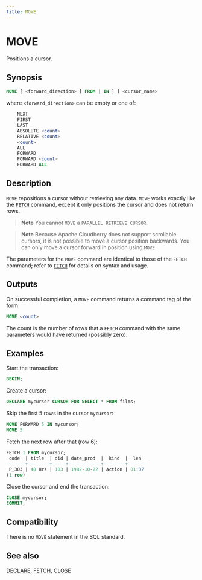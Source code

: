 ```yaml
---
title: MOVE
---
```


# MOVE

Positions a cursor.

## Synopsis

```sql
MOVE [ <forward_direction> [ FROM | IN ] ] <cursor_name>
```

where `<forward_direction>` can be empty or one of:

```sql
    NEXT
    FIRST
    LAST
    ABSOLUTE <count>
    RELATIVE <count>
    <count>
    ALL
    FORWARD
    FORWARD <count>
    FORWARD ALL
```

## Description

`MOVE` repositions a cursor without retrieving any data. `MOVE` works exactly like the [`FETCH`](/docs/sql-stmts/fetch.md) command, except it only positions the cursor and does not return rows.

> **Note** You cannot `MOVE` a `PARALLEL RETRIEVE CURSOR`.

> **Note** Because Apache Cloudberry does not support scrollable cursors, it is not possible to move a cursor position backwards. You can only move a cursor forward in position using `MOVE`.

The parameters for the `MOVE` command are identical to those of the `FETCH` command; refer to [`FETCH`](/docs/sql-stmts/fetch.md) for details on syntax and usage.

## Outputs

On successful completion, a `MOVE` command returns a command tag of the form

```sql
MOVE <count>
```

The count is the number of rows that a `FETCH` command with the same parameters would have returned (possibly zero).

## Examples

Start the transaction:

```sql
BEGIN;
```

Create a cursor:

```sql
DECLARE mycursor CURSOR FOR SELECT * FROM films;
```

Skip the first 5 rows in the cursor `mycursor`:

```sql
MOVE FORWARD 5 IN mycursor;
MOVE 5
```

Fetch the next row after that (row 6):

```sql
FETCH 1 FROM mycursor;
 code  | title  | did | date_prod  |  kind  |  len
-------+--------+-----+------------+--------+-------
 P_303 | 48 Hrs | 103 | 1982-10-22 | Action | 01:37
(1 row)
```

Close the cursor and end the transaction:

```sql
CLOSE mycursor;
COMMIT;
```

## Compatibility

There is no `MOVE` statement in the SQL standard.

## See also

[DECLARE](/docs/sql-stmts/declare.md), [FETCH](/docs/sql-stmts/fetch.md), [CLOSE](/docs/sql-stmts/close.md)
